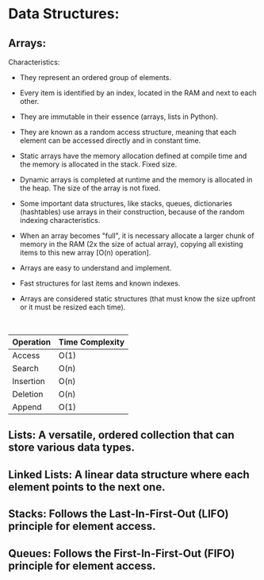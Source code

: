 # Data Structures:



## Arrays:

Characteristics:

- They represent an ordered group of elements.

- Every item is identified by an index, located in the RAM and next to each other.

- They are immutable in their essence (arrays, lists in Python).

- They are known as a random access structure, meaning that each element can be accessed directly and in constant time.

- Static arrays have the memory allocation defined at compile time and the memory is allocated in the stack. Fixed size.

- Dynamic arrays is completed at runtime and the memory is allocated in the heap. The size of the array is not fixed.
 
- Some important data structures, like stacks, queues, dictionaries (hashtables) use arrays in their construction, because of the random indexing characteristics.

- When an array becomes "full", it is necessary allocate a larger chunk of memory in the RAM (2x the size of actual array), copying all existing items to this new array [O(n) operation].

- Arrays are easy to understand and implement.

- Fast structures for last items and known indexes.

- Arrays are considered static structures (that must know the size upfront or it must be resized each time).

<p>&nbsp;</p>


<center>

|Operation                          | Time Complexity                         |
|-------------------------------|-----------------------------|
|Access            				  |O(1)	     |
|Search            				  |O(n)	     |
|Insertion        				  |O(n)	     |
|Deletion         				  |O(n)	     |
|Append            				  |O(1)	     |

</center>

## Lists: A versatile, ordered collection that can store various data types.

## Linked Lists: A linear data structure where each element points to the next one.

## Stacks: Follows the Last-In-First-Out (LIFO) principle for element access.

## Queues: Follows the First-In-First-Out (FIFO) principle for element access.

